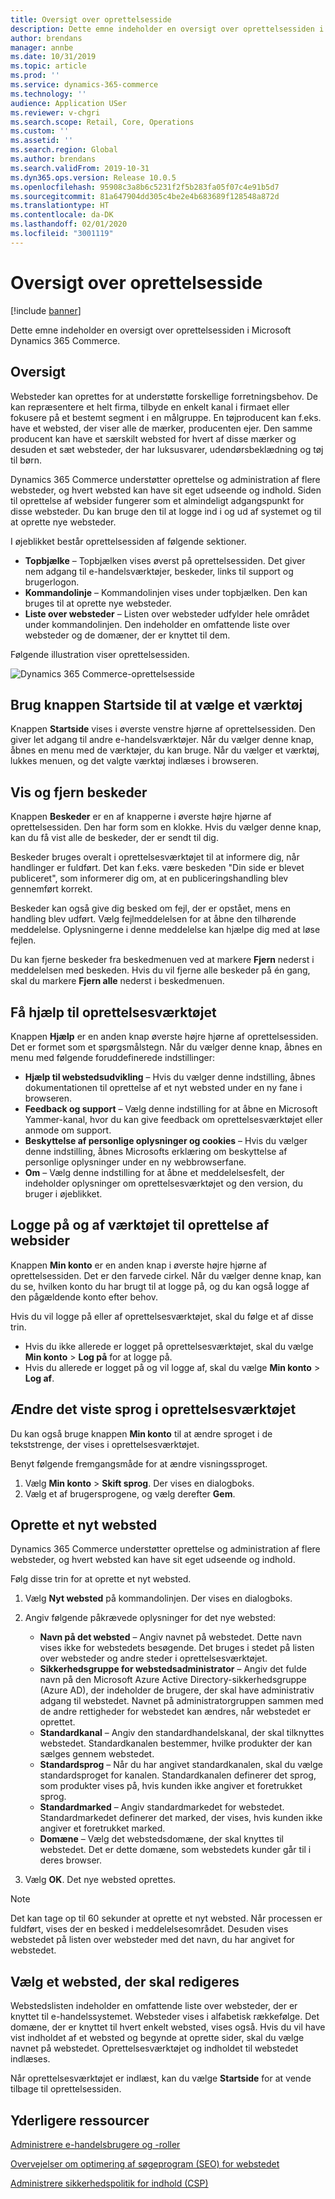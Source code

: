 ```yaml
---
title: Oversigt over oprettelsesside
description: Dette emne indeholder en oversigt over oprettelsessiden i Microsoft Dynamics 365 Commerce.
author: brendans
manager: annbe
ms.date: 10/31/2019
ms.topic: article
ms.prod: ''
ms.service: dynamics-365-commerce
ms.technology: ''
audience: Application USer
ms.reviewer: v-chgri
ms.search.scope: Retail, Core, Operations
ms.custom: ''
ms.assetid: ''
ms.search.region: Global
ms.author: brendans
ms.search.validFrom: 2019-10-31
ms.dyn365.ops.version: Release 10.0.5
ms.openlocfilehash: 95908c3a8b6c5231f2f5b283fa05f07c4e91b5d7
ms.sourcegitcommit: 81a647904dd305c4be2e4b683689f128548a872d
ms.translationtype: HT
ms.contentlocale: da-DK
ms.lasthandoff: 02/01/2020
ms.locfileid: "3001119"
---
```

# <a name="authoring-page-overview"></a>Oversigt over oprettelsesside

  
 [!include [banner](includes/banner.md)]

Dette emne indeholder en oversigt over oprettelsessiden i Microsoft Dynamics 365 Commerce.

## <a name="overview"></a>Oversigt

Websteder kan oprettes for at understøtte forskellige forretningsbehov. De kan repræsentere et helt firma, tilbyde en enkelt kanal i firmaet eller fokusere på et bestemt segment i en målgruppe. En tøjproducent kan f.eks. have et websted, der viser alle de mærker, producenten ejer. Den samme producent kan have et særskilt websted for hvert af disse mærker og desuden et sæt websteder, der har luksusvarer, udendørsbeklædning og tøj til børn.

Dynamics 365 Commerce understøtter oprettelse og administration af flere websteder, og hvert websted kan have sit eget udseende og indhold. Siden til oprettelse af websider fungerer som et almindeligt adgangspunkt for disse websteder. Du kan bruge den til at logge ind i og ud af systemet og til at oprette nye websteder.

I øjeblikket består oprettelsessiden af følgende sektioner.

- **Topbjælke** – Topbjælken vises øverst på oprettelsessiden. Det giver nem adgang til e-handelsværktøjer, beskeder, links til support og brugerlogon.
- **Kommandolinje** – Kommandolinjen vises under topbjælken. Den kan bruges til at oprette nye websteder.
- **Liste over websteder** – Listen over websteder udfylder hele området under kommandolinjen. Den indeholder en omfattende liste over websteder og de domæner, der er knyttet til dem.

Følgende illustration viser oprettelsessiden.

![Dynamics 365 Commerce-oprettelsesside](../commerce/media/authoring_tools_01.png)

## <a name="use-the-home-button-to-select-a-tool"></a>Brug knappen Startside til at vælge et værktøj

Knappen **Startside** vises i øverste venstre hjørne af oprettelsessiden. Den giver let adgang til andre e-handelsværktøjer. Når du vælger denne knap, åbnes en menu med de værktøjer, du kan bruge. Når du vælger et værktøj, lukkes menuen, og det valgte værktøj indlæses i browseren.

## <a name="view-and-clear-notifications"></a>Vis og fjern beskeder

Knappen **Beskeder** er en af knapperne i øverste højre hjørne af oprettelsessiden. Den har form som en klokke. Hvis du vælger denne knap, kan du få vist alle de beskeder, der er sendt til dig.

Beskeder bruges overalt i oprettelsesværktøjet til at informere dig, når handlinger er fuldført. Det kan f.eks. være beskeden "Din side er blevet publiceret", som informerer dig om, at en publiceringshandling blev gennemført korrekt.

Beskeder kan også give dig besked om fejl, der er opstået, mens en handling blev udført. Vælg fejlmeddelelsen for at åbne den tilhørende meddelelse. Oplysningerne i denne meddelelse kan hjælpe dig med at løse fejlen.

Du kan fjerne beskeder fra beskedmenuen ved at markere **Fjern** nederst i meddelelsen med beskeden. Hvis du vil fjerne alle beskeder på én gang, skal du markere **Fjern alle** nederst i beskedmenuen.

## <a name="get-help-with-the-authoring-tool"></a>Få hjælp til oprettelsesværktøjet

Knappen **Hjælp** er en anden knap øverste højre hjørne af oprettelsessiden. Det er formet som et spørgsmålstegn. Når du vælger denne knap, åbnes en menu med følgende foruddefinerede indstillinger:

- **Hjælp til webstedsudvikling** – Hvis du vælger denne indstilling, åbnes dokumentationen til oprettelse af et nyt websted under en ny fane i browseren.
- **Feedback og support** – Vælg denne indstilling for at åbne en Microsoft Yammer-kanal, hvor du kan give feedback om oprettelsesværktøjet eller anmode om support.
- **Beskyttelse af personlige oplysninger og cookies** – Hvis du vælger denne indstilling, åbnes Microsofts erklæring om beskyttelse af personlige oplysninger under en ny webbrowserfane.
- **Om** – Vælg denne indstilling for at åbne et meddelelsesfelt, der indeholder oplysninger om oprettelsesværktøjet og den version, du bruger i øjeblikket.

## <a name="sign-in-to-and-out-of-the-authoring-tool"></a>Logge på og af værktøjet til oprettelse af websider

Knappen **Min konto** er en anden knap i øverste højre hjørne af oprettelsessiden. Det er den farvede cirkel. Når du vælger denne knap, kan du se, hvilken konto du har brugt til at logge på, og du kan også logge af den pågældende konto efter behov.

Hvis du vil logge på eller af oprettelsesværktøjet, skal du følge et af disse trin.

- Hvis du ikke allerede er logget på oprettelsesværktøjet, skal du vælge **Min konto** \> **Log på** for at logge på.
- Hvis du allerede er logget på og vil logge af, skal du vælge **Min konto** \> **Log af**.

## <a name="change-the-display-language-of-the-authoring-tool"></a>Ændre det viste sprog i oprettelsesværktøjet

Du kan også bruge knappen **Min konto** til at ændre sproget i de tekststrenge, der vises i oprettelsesværktøjet.

Benyt følgende fremgangsmåde for at ændre visningssproget.

1. Vælg **Min konto** \> **Skift sprog**. Der vises en dialogboks.
1. Vælg et af brugersprogene, og vælg derefter **Gem**.

## <a name="create-a-new-website"></a>Oprette et nyt websted

Dynamics 365 Commerce understøtter oprettelse og administration af flere websteder, og hvert websted kan have sit eget udseende og indhold.

Følg disse trin for at oprette et nyt websted.

1. Vælg **Nyt websted** på kommandolinjen. Der vises en dialogboks.
2. Angiv følgende påkrævede oplysninger for det nye websted:

    - **Navn på det websted** – Angiv navnet på webstedet. Dette navn vises ikke for webstedets besøgende. Det bruges i stedet på listen over websteder og andre steder i oprettelsesværktøjet.
    - **Sikkerhedsgruppe for webstedsadministrator** – Angiv det fulde navn på den Microsoft Azure Active Directory-sikkerhedsgruppe (Azure AD), der indeholder de brugere, der skal have administrativ adgang til webstedet. Navnet på administratorgruppen sammen med de andre rettigheder for webstedet kan ændres, når webstedet er oprettet.
    - **Standardkanal** – Angiv den standardhandelskanal, der skal tilknyttes webstedet. Standardkanalen bestemmer, hvilke produkter der kan sælges gennem webstedet.
    - **Standardsprog** – Når du har angivet standardkanalen, skal du vælge standardsproget for kanalen. Standardkanalen definerer det sprog, som produkter vises på, hvis kunden ikke angiver et foretrukket sprog.
    - **Standardmarked** – Angiv standardmarkedet for webstedet. Standardmarkedet definerer det marked, der vises, hvis kunden ikke angiver et foretrukket marked.
    - **Domæne** – Vælg det webstedsdomæne, der skal knyttes til webstedet. Det er dette domæne, som webstedets kunder går til i deres browser.

1. Vælg **OK**. Det nye websted oprettes.

> [!NOTE]
> Det kan tage op til 60 sekunder at oprette et nyt websted. Når processen er fuldført, vises der en besked i meddelelsesområdet. Desuden vises webstedet på listen over websteder med det navn, du har angivet for webstedet.

## <a name="select-a-website-to-author"></a>Vælg et websted, der skal redigeres

Webstedslisten indeholder en omfattende liste over websteder, der er knyttet til e-handelssystemet. Websteder vises i alfabetisk rækkefølge. Det domæne, der er knyttet til hvert enkelt websted, vises også. Hvis du vil have vist indholdet af et websted og begynde at oprette sider, skal du vælge navnet på webstedet. Oprettelsesværktøjet og indholdet til webstedet indlæses.

Når oprettelsesværktøjet er indlæst, kan du vælge **Startside** for at vende tilbage til oprettelsessiden.

## <a name="additional-resources"></a>Yderligere ressourcer

[Administrere e-handelsbrugere og -roller](manage-ecommerce-users-roles.md)

[Overvejelser om optimering af søgeprogram (SEO) for webstedet](search-engine-optimization-considerations.md)

[Administrere sikkerhedspolitik for indhold (CSP)](manage-csp.md)
